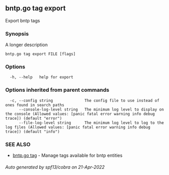 ## bntp.go tag export

Export bntp tags

### Synopsis

A longer description

```
bntp.go tag export FILE [flags]
```

### Options

```
  -h, --help   help for export
```

### Options inherited from parent commands

```
  -c, --config string              The config file to use instead of ones found in search paths
      --console-log-level string   The minimum log level to display on the console (Allowed values: [panic fatal error warning info debug trace]) (default "error")
      --file-log-level string      The minimum log level to log to the log files (Allowed values: [panic fatal error warning info debug trace]) (default "info")
```

### SEE ALSO

* [bntp.go tag](bntp.go_tag.md)	 - Manage tags available for bntp entities

###### Auto generated by spf13/cobra on 21-Apr-2022
